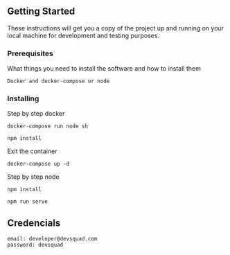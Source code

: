 ## Getting Started

These instructions will get you a copy of the project up and running on your local machine for development and testing purposes.

### Prerequisites

What things you need to install the software and how to install them

```
Docker and docker-compose or node
```

### Installing

Step by step docker

```
docker-compose run node sh
```

```
npm install
```

Exit the container

```
docker-compose up -d
```

Step by step node

```
npm install
```
```
npm run serve
```

## Credencials

```
email: developer@devsquad.com
password: devsquad
